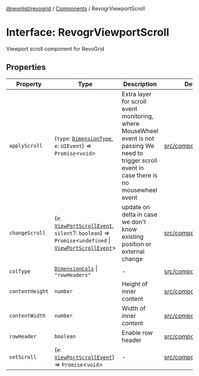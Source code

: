 [@revolist/revogrid](README.md) / [Components](Namespace.Components.md) / RevogrViewportScroll

# Interface: RevogrViewportScroll

Viewport scroll component for RevoGrid

## Properties

| Property | Type | Description | Defined in |
| ------ | ------ | ------ | ------ |
| `applyScroll` | (`type`: [`DimensionType`](TypeAlias.DimensionType.md), `e`: `UIEvent`) => `Promise`\<`void`\> | Extra layer for scroll event monitoring, where MouseWheel event is not passing We need to trigger scroll event in case there is no mousewheel event | [src/components.d.ts:668](https://github.com/revolist/revogrid/blob/3fee8276dedac5f7aa7fa43a0495db32609daeca/src/components.d.ts#L668) |
| `changeScroll` | (`e`: [`ViewPortScrollEvent`](TypeAlias.ViewPortScrollEvent.md), `silent`?: `boolean`) => `Promise`\<`undefined` \| [`ViewPortScrollEvent`](TypeAlias.ViewPortScrollEvent.md)\> | update on delta in case we don't know existing position or external change | [src/components.d.ts:673](https://github.com/revolist/revogrid/blob/3fee8276dedac5f7aa7fa43a0495db32609daeca/src/components.d.ts#L673) |
| `colType` | [`DimensionCols`](TypeAlias.DimensionCols.md) \| `"rowHeaders"` | - | [src/components.d.ts:674](https://github.com/revolist/revogrid/blob/3fee8276dedac5f7aa7fa43a0495db32609daeca/src/components.d.ts#L674) |
| `contentHeight` | `number` | Height of inner content | [src/components.d.ts:678](https://github.com/revolist/revogrid/blob/3fee8276dedac5f7aa7fa43a0495db32609daeca/src/components.d.ts#L678) |
| `contentWidth` | `number` | Width of inner content | [src/components.d.ts:682](https://github.com/revolist/revogrid/blob/3fee8276dedac5f7aa7fa43a0495db32609daeca/src/components.d.ts#L682) |
| `rowHeader` | `boolean` | Enable row header | [src/components.d.ts:686](https://github.com/revolist/revogrid/blob/3fee8276dedac5f7aa7fa43a0495db32609daeca/src/components.d.ts#L686) |
| `setScroll` | (`e`: [`ViewPortScrollEvent`](TypeAlias.ViewPortScrollEvent.md)) => `Promise`\<`void`\> | - | [src/components.d.ts:687](https://github.com/revolist/revogrid/blob/3fee8276dedac5f7aa7fa43a0495db32609daeca/src/components.d.ts#L687) |
